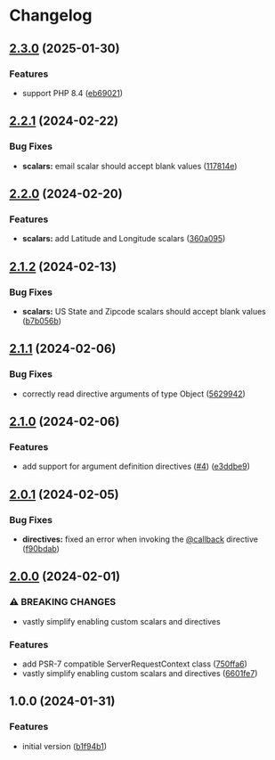 # Changelog

## [2.3.0](https://github.com/compwright/graphql-php-jetpack/compare/v2.2.1...v2.3.0) (2025-01-30)


### Features

* support PHP 8.4 ([eb69021](https://github.com/compwright/graphql-php-jetpack/commit/eb690210914b961eef90807b0a98a74bacdfa73d))

## [2.2.1](https://github.com/compwright/graphql-php-jetpack/compare/v2.2.0...v2.2.1) (2024-02-22)


### Bug Fixes

* **scalars:** email scalar should accept blank values ([117814e](https://github.com/compwright/graphql-php-jetpack/commit/117814e0eb969f3bc1bd393242c5988cbd155b4b))

## [2.2.0](https://github.com/compwright/graphql-php-jetpack/compare/v2.1.2...v2.2.0) (2024-02-20)


### Features

* **scalars:** add Latitude and Longitude scalars ([360a095](https://github.com/compwright/graphql-php-jetpack/commit/360a095166a456e142f38184a91ad7be8f638e75))

## [2.1.2](https://github.com/compwright/graphql-php-jetpack/compare/v2.1.1...v2.1.2) (2024-02-13)


### Bug Fixes

* **scalars:** US State and Zipcode scalars should accept blank values ([b7b056b](https://github.com/compwright/graphql-php-jetpack/commit/b7b056bf4f146b32df401b51ee8518e3760e6a89))

## [2.1.1](https://github.com/compwright/graphql-php-jetpack/compare/v2.1.0...v2.1.1) (2024-02-06)


### Bug Fixes

* correctly read directive arguments of type Object ([5629942](https://github.com/compwright/graphql-php-jetpack/commit/56299429f33223b8df3e487bd407e846e4500256))

## [2.1.0](https://github.com/compwright/graphql-php-jetpack/compare/v2.0.1...v2.1.0) (2024-02-06)


### Features

* add support for argument definition directives ([#4](https://github.com/compwright/graphql-php-jetpack/issues/4)) ([e3ddbe9](https://github.com/compwright/graphql-php-jetpack/commit/e3ddbe926d8911ac579875157fde48ea21646d64))

## [2.0.1](https://github.com/compwright/graphql-php-jetpack/compare/v2.0.0...v2.0.1) (2024-02-05)


### Bug Fixes

* **directives:** fixed an error when invoking the [@callback](https://github.com/callback) directive ([f90bdab](https://github.com/compwright/graphql-php-jetpack/commit/f90bdab27a8c7fa9f5615b9a610414c1878c2715))

## [2.0.0](https://github.com/compwright/graphql-php-jetpack/compare/v1.0.0...v2.0.0) (2024-02-01)


### ⚠ BREAKING CHANGES

* vastly simplify enabling custom scalars and directives

### Features

* add PSR-7 compatible ServerRequestContext class ([750ffa6](https://github.com/compwright/graphql-php-jetpack/commit/750ffa6fc9270e646b6f1bfe65c5856dcd4e945a))
* vastly simplify enabling custom scalars and directives ([6601fe7](https://github.com/compwright/graphql-php-jetpack/commit/6601fe798d49fb35e71f8ed7ec18c7b9c11e5bdc))

## 1.0.0 (2024-01-31)


### Features

* initial version ([b1f94b1](https://github.com/compwright/graphql-php-jetpack/commit/b1f94b158827bfba4e47e6b5c2ad832a671c079b))
